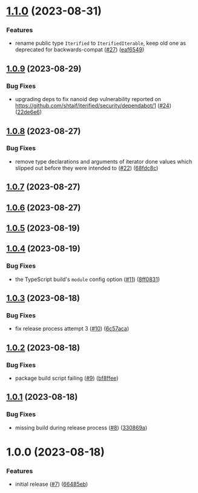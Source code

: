 # [1.1.0](https://github.com/shtaif/iterified/compare/v1.0.9...v1.1.0) (2023-08-31)


### Features

* rename public type `Iterified` to `IterifiedIterable`, keep old one as deprecated for backwards-compat ([#27](https://github.com/shtaif/iterified/issues/27)) ([eaf6549](https://github.com/shtaif/iterified/commit/eaf654988f3e0d832147a6960451c97e16efacd9))

## [1.0.9](https://github.com/shtaif/iterified/compare/v1.0.8...v1.0.9) (2023-08-29)


### Bug Fixes

* upgrading deps to fix nanoid dep vulnerability reported on https://github.com/shtaif/iterified/security/dependabot/1 ([#24](https://github.com/shtaif/iterified/issues/24)) ([22de6e6](https://github.com/shtaif/iterified/commit/22de6e6e25f2c305299ebd3c64355d1381fef6d9))

## [1.0.8](https://github.com/shtaif/iterified/compare/v1.0.7...v1.0.8) (2023-08-27)


### Bug Fixes

* remove type declarations and arguments of iterator done values which slipped out before they were intended to ([#22](https://github.com/shtaif/iterified/issues/22)) ([68fdc8c](https://github.com/shtaif/iterified/commit/68fdc8c2cb72c3b87e14986b277194092c863b8e))

## [1.0.7](https://github.com/shtaif/iterified/compare/v1.0.6...v1.0.7) (2023-08-27)

## [1.0.6](https://github.com/shtaif/iterified/compare/v1.0.5...v1.0.6) (2023-08-27)

## [1.0.5](https://github.com/shtaif/iterified/compare/v1.0.4...v1.0.5) (2023-08-19)

## [1.0.4](https://github.com/shtaif/iterified/compare/v1.0.3...v1.0.4) (2023-08-19)


### Bug Fixes

* the TypeScript build's `module` config option ([#11](https://github.com/shtaif/iterified/issues/11)) ([8ff0831](https://github.com/shtaif/iterified/commit/8ff0831616946d220b681990ba6c51ae42dbb7e2))

## [1.0.3](https://github.com/shtaif/iterified/compare/v1.0.2...v1.0.3) (2023-08-18)


### Bug Fixes

* fix release process attempt 3 ([#10](https://github.com/shtaif/iterified/issues/10)) ([6c57aca](https://github.com/shtaif/iterified/commit/6c57acabd63e5f0f06c7526e2d3dba1e90115bdc))

## [1.0.2](https://github.com/shtaif/iterified/compare/v1.0.1...v1.0.2) (2023-08-18)


### Bug Fixes

* package build script failing ([#9](https://github.com/shtaif/iterified/issues/9)) ([bf8ffee](https://github.com/shtaif/iterified/commit/bf8ffeebd4dcdc5ce1ed170c85283ca7a7d7ba66))

## [1.0.1](https://github.com/shtaif/iterified/compare/v1.0.0...v1.0.1) (2023-08-18)


### Bug Fixes

* missing build during release process ([#8](https://github.com/shtaif/iterified/issues/8)) ([330869a](https://github.com/shtaif/iterified/commit/330869a21a1e42dd586b96783606153dfacd844c))

# 1.0.0 (2023-08-18)


### Features

* initial release ([#7](https://github.com/shtaif/iterified/issues/7)) ([66485eb](https://github.com/shtaif/iterified/commit/66485eb05e24c5f8262da1342febdcba635c8664))
